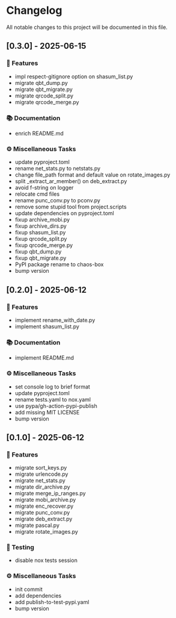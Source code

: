 # Changelog

All notable changes to this project will be documented in this file.

## [0.3.0] - 2025-06-15

### 🚀 Features

- impl respect-gitignore option on shasum_list.py
- migrate qbt_dump.py
- migrate qbt_migrate.py
- migrate qrcode_split.py
- migrate qrcode_merge.py

### 📚 Documentation

- enrich README.md

### ⚙️ Miscellaneous Tasks

- update pyproject.toml
- rename net_stats.py to netstats.py
- change file_path format and default value on rotate_images.py
- split _extract_ar_member() on deb_extract.py
- avoid f-string on logger
- relocate cmd files
- rename punc_conv.py to pconv.py
- remove some stupid tool from project.scripts
- update dependencies on pyproject.toml
- fixup archive_mobi.py
- fixup archive_dirs.py
- fixup shasum_list.py
- fixup qrcode_split.py
- fixup qrcode_merge.py
- fixup qbt_dump.py
- fixup qbt_migrate.py
- PyPI package rename to chaos-box
- bump version

## [0.2.0] - 2025-06-12

### 🚀 Features

- implement rename_with_date.py
- implement shasum_list.py

### 📚 Documentation

- implement README.md

### ⚙️ Miscellaneous Tasks

- set console log to brief format
- update pyproject.toml
- rename tests.yaml to nox.yaml
- use pypa/gh-action-pypi-publish
- add missing MIT LICENSE
- bump version

## [0.1.0] - 2025-06-12

### 🚀 Features

- migrate sort_keys.py
- migrate urlencode.py
- migrate net_stats.py
- migrate dir_archive.py
- migrate merge_ip_ranges.py
- migrate mobi_archive.py
- migrate enc_recover.py
- migrate punc_conv.py
- migrate deb_extract.py
- migrate pascal.py
- migrate rotate_images.py

### 🧪 Testing

- disable nox tests session

### ⚙️ Miscellaneous Tasks

- init commit
- add dependencies
- add publish-to-test-pypi.yaml
- bump version

<!-- generated by git-cliff -->
